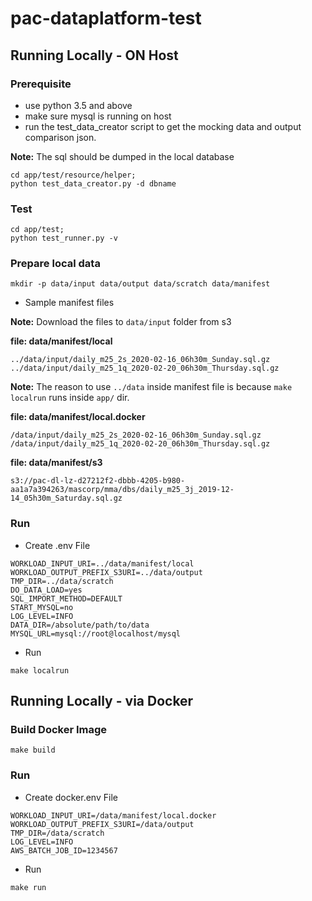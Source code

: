 # pac-dataplatform-test

## Running Locally - ON Host

### Prerequisite

- use python 3.5 and above
- make sure mysql is running on host
- run the test_data_creator script to get the mocking data and output comparison json.

**Note:** The sql should be dumped in the local database
```
cd app/test/resource/helper;
python test_data_creator.py -d dbname
```

### Test

```
cd app/test;
python test_runner.py -v
```

### Prepare local data

```
mkdir -p data/input data/output data/scratch data/manifest
```

- Sample manifest files

**Note:** Download the files to `data/input` folder from s3

**file: data/manifest/local**
```
../data/input/daily_m25_2s_2020-02-16_06h30m_Sunday.sql.gz
../data/input/daily_m25_1q_2020-02-20_06h30m_Thursday.sql.gz
```

**Note:** The reason to use `../data` inside manifest file is because `make localrun` runs inside `app/` dir.

**file: data/manifest/local.docker**
```
/data/input/daily_m25_2s_2020-02-16_06h30m_Sunday.sql.gz
/data/input/daily_m25_1q_2020-02-20_06h30m_Thursday.sql.gz
```

**file: data/manifest/s3**
```
s3://pac-dl-lz-d27212f2-dbbb-4205-b980-aa1a7a394263/mascorp/mma/dbs/daily_m25_3j_2019-12-14_05h30m_Saturday.sql.gz
```

### Run

- Create .env File
```
WORKLOAD_INPUT_URI=../data/manifest/local
WORKLOAD_OUTPUT_PREFIX_S3URI=../data/output
TMP_DIR=../data/scratch
DO_DATA_LOAD=yes
SQL_IMPORT_METHOD=DEFAULT
START_MYSQL=no
LOG_LEVEL=INFO
DATA_DIR=/absolute/path/to/data
MYSQL_URL=mysql://root@localhost/mysql
```

- Run
```
make localrun
```

## Running Locally - via Docker

### Build Docker Image

```
make build
```

### Run

- Create docker.env File
```
WORKLOAD_INPUT_URI=/data/manifest/local.docker
WORKLOAD_OUTPUT_PREFIX_S3URI=/data/output
TMP_DIR=/data/scratch
LOG_LEVEL=INFO
AWS_BATCH_JOB_ID=1234567
```

- Run
```
make run
```
